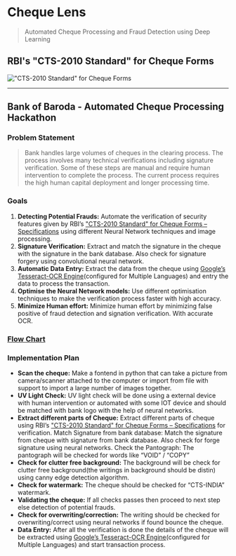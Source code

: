 # Cheque Lens
> Automated Cheque Processing and Fraud Detection using Deep Learning

## RBI's "CTS-2010 Standard" for Cheque Forms
!["CTS-2010 Standard" for Cheque Forms](https://github.com/dev-DTECH/cheque-lens/raw/main/img/CTS-10.png)

---

## Bank of Baroda - Automated Cheque Processing Hackathon

### Problem Statement
> Bank handles large volumes of cheques in the clearing process. The process involves many technical verifications including signature verification. Some of these steps are manual and require human intervention to complete the process. The current process requires the high human capital deployment and longer processing time.

### Goals
1. **Detecting Potential Frauds:** Automate the verification of security features given by RBI’s
["CTS-2010 Standard" for Cheque Forms – Specifications](https://rbidocs.rbi.org.in/rdocs/content/PDFs/SCFR220210.pdf) using different Neural Network
techniques and image processing.
2. **Signature Verification:** Extract and match the signature in the cheque with the signature
in the bank database. Also check for signature forgery using convolutional neural
network.
3. **Automatic Data Entry:** Extract the data from the cheque using [Google’s Tesseract-OCR
Engine](https://github.com/tesseract-ocr/tesseract)(configured for Multiple Languages) and entry the data to process the transaction.
4. **Optimise the Neural Network models:** Use different optimisation techniques to make the
verification process faster with high accuracy.
5. **Minimize Human effort:** Minimize human effort by minimizing false positive of fraud
detection and signation verification. With accurate OCR.

### [Flow Chart](https://github.com/dev-DTECH/cheque-lens/raw/main/img/cheque-flow.jpg)

### Implementation Plan
- **Scan the cheque:** Make a fontend in python that can take a picture from camera/scanner
attached to the computer or import from file with support to import a large number of
images together.
- **UV Light Check:** UV light check will be done using a external device with human
intervention or automated with some IOT device and should be matched with bank logo
with the help of neural networks.
- **Extract different parts of Cheque:** Extract different parts of cheque using RBI’s
["CTS-2010 Standard" for Cheque Forms – Specifications](https://rbidocs.rbi.org.in/rdocs/content/PDFs/SCFR220210.pdf) for verification.
Match Signature from bank database: Match the signature from cheque with signature
from bank database. Also check for forge signature using neural networks.
Check the Pantograph: The pantograph will be checked for words like “VOID” / “COPY”
- **Check for clutter free background:** The background will be check for clutter free
background(the writings in background should be distin) using canny edge detection
algorithm.
- **Check for watermark:** The cheque should be checked for “CTS-INDIA” watermark.
- **Validating the cheque:** If all checks passes then proceed to next step else detection of
potential frauds.
- **Check for overwriting/correction:** The writing should be checked for overwriting/correct
using neural networks if found bounce the cheque.
- **Data Entry:** After all the verification is done the details of the cheque will be extracted
using [Google’s Tesseract-OCR
Engine](https://github.com/tesseract-ocr/tesseract)(configured for Multiple Languages) and start
transaction process.
